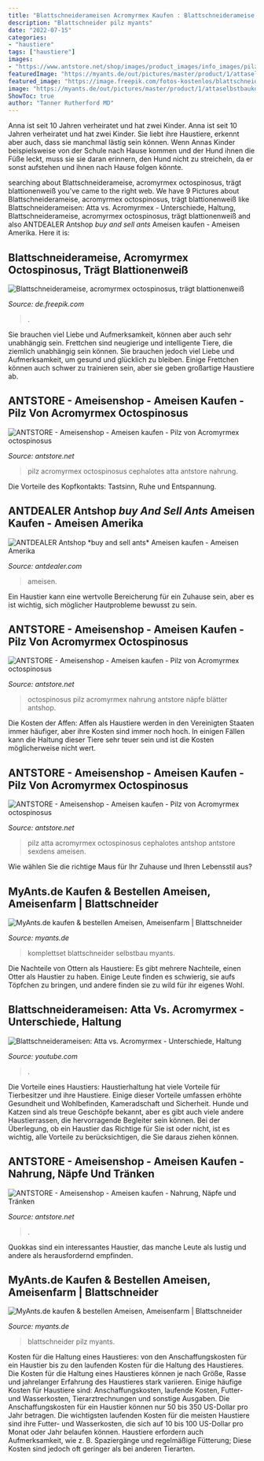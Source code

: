 ```yaml
---
title: "Blattschneiderameisen Acromyrmex Kaufen : Blattschneiderameise, Acromyrmex Octospinosus, Trägt Blattionenweiß"
description: "Blattschneider pilz myants"
date: "2022-07-15"
categories:
- "haustiere"
tags: ["haustiere"]
images:
- "https://www.antstore.net/shop/images/product_images/info_images/pilz-blattschneiderameisen_1263_0.jpg"
featuredImage: "https://myants.de/out/pictures/master/product/1/attaselbstbaukomplettset.jpg"
featured_image: "https://image.freepik.com/fotos-kostenlos/blattschneiderameise-acromyrmex-octospinosus-traegt-blattionenweiss-isoliert_191971-14595.jpg"
image: "https://myants.de/out/pictures/master/product/1/attaselbstbaukomplettset.jpg"
ShowToc: true
author: "Tanner Rutherford MD"
---
```



Anna ist seit 10 Jahren verheiratet und hat zwei Kinder.
Anna ist seit 10 Jahren verheiratet und hat zwei Kinder. Sie liebt ihre Haustiere, erkennt aber auch, dass sie manchmal lästig sein können. Wenn Annas Kinder beispielsweise von der Schule nach Hause kommen und der Hund ihnen die Füße leckt, muss sie sie daran erinnern, den Hund nicht zu streicheln, da er sonst aufstehen und ihnen nach Hause folgen könnte.

	

		
searching about Blattschneiderameise, acromyrmex octospinosus, trägt blattionenweiß you've came to the right web. We have 9 Pictures about Blattschneiderameise, acromyrmex octospinosus, trägt blattionenweiß like Blattschneiderameisen: Atta vs. Acromyrmex - Unterschiede, Haltung, Blattschneiderameise, acromyrmex octospinosus, trägt blattionenweiß and also ANTDEALER Antshop *buy and sell ants* Ameisen kaufen - Ameisen Amerika. Here it is:
		
    
## Blattschneiderameise, Acromyrmex Octospinosus, Trägt Blattionenweiß

<img loading=lazy src="https://image.freepik.com/fotos-kostenlos/blattschneiderameise-acromyrmex-octospinosus-traegt-blattionenweiss-isoliert_191971-14595.jpg" onerror="this.onerror=null;this.src='https://tse4.mm.bing.net/th?id=OIP.FdMC9pke0oIS4Dy98l2KowHaHI&amp;pid=15.1';" alt="Blattschneiderameise, acromyrmex octospinosus, trägt blattionenweiß">

_Source: de.freepik.com_

>. 

	

Sie brauchen viel Liebe und Aufmerksamkeit, können aber auch sehr unabhängig sein.
Frettchen sind neugierige und intelligente Tiere, die ziemlich unabhängig sein können. Sie brauchen jedoch viel Liebe und Aufmerksamkeit, um gesund und glücklich zu bleiben. Einige Frettchen können auch schwer zu trainieren sein, aber sie geben großartige Haustiere ab.

    
## ANTSTORE - Ameisenshop - Ameisen Kaufen - Pilz Von Acromyrmex Octospinosus

<img loading=lazy src="https://www.antstore.net/shop/images/product_images/popup_images/pilz-abfall.jpg" onerror="this.onerror=null;this.src='https://tse3.mm.bing.net/th?id=OIP.6o8mMg--qJmMYFJy_p4QAQHaFj&amp;pid=15.1';" alt="ANTSTORE - Ameisenshop - Ameisen kaufen - Pilz von Acromyrmex octospinosus">

_Source: antstore.net_

>pilz acromyrmex octospinosus cephalotes atta antstore nahrung. 

	

Die Vorteile des Kopfkontakts: Tastsinn, Ruhe und Entspannung.

    
## ANTDEALER Antshop *buy And Sell Ants* Ameisen Kaufen - Ameisen Amerika

<img loading=lazy src="http://www.antdealer.com/images/logos/gimp_antdealerklein_neu.png" onerror="this.onerror=null;this.src='https://tse2.mm.bing.net/th?id=OIP.HEu7OqMeDHgF0bLIB7owxQAAAA&amp;pid=15.1';" alt="ANTDEALER Antshop *buy and sell ants* Ameisen kaufen - Ameisen Amerika">

_Source: antdealer.com_

>ameisen. 

	

Ein Haustier kann eine wertvolle Bereicherung für ein Zuhause sein, aber es ist wichtig, sich möglicher Hautprobleme bewusst zu sein.

    
## ANTSTORE - Ameisenshop - Ameisen Kaufen - Pilz Von Acromyrmex Octospinosus

<img loading=lazy src="http://www.antstore.net/shop/images/product_images/popup_images/pilz-acro-octospinosus.jpg" onerror="this.onerror=null;this.src='https://tse2.mm.bing.net/th?id=OIP.BJxk6Di0nHYYDNt_R634TgHaFj&amp;pid=15.1';" alt="ANTSTORE - Ameisenshop - Ameisen kaufen - Pilz von Acromyrmex octospinosus">

_Source: antstore.net_

>octospinosus pilz acromyrmex nahrung antstore näpfe blätter antshop. 

	

Die Kosten der Affen:
Affen als Haustiere werden in den Vereinigten Staaten immer häufiger, aber ihre Kosten sind immer noch hoch. In einigen Fällen kann die Haltung dieser Tiere sehr teuer sein und ist die Kosten möglicherweise nicht wert.

    
## ANTSTORE - Ameisenshop - Ameisen Kaufen - Pilz Von Acromyrmex Octospinosus

<img loading=lazy src="https://www.antstore.net/shop/images/product_images/info_images/pilz-blattschneiderameisen_1263_0.jpg" onerror="this.onerror=null;this.src='https://tse2.mm.bing.net/th?id=OIP.4CnSLrDopgpKLKge5cFNJQAAAA&amp;pid=15.1';" alt="ANTSTORE - Ameisenshop - Ameisen kaufen - Pilz von Acromyrmex octospinosus">

_Source: antstore.net_

>pilz atta acromyrmex octospinosus cephalotes antshop antstore sexdens ameisen. 

	

Wie wählen Sie die richtige Maus für Ihr Zuhause und Ihren Lebensstil aus?

    
## MyAnts.de Kaufen &amp; Bestellen Ameisen, Ameisenfarm | Blattschneider

<img loading=lazy src="https://myants.de/out/pictures/master/product/1/attaselbstbaukomplettset.jpg" onerror="this.onerror=null;this.src='https://tse1.mm.bing.net/th?id=OIP.GMiUgKlJWThnv8R3RZ0aSgHaFF&amp;pid=15.1';" alt="MyAnts.de kaufen &amp; bestellen Ameisen, Ameisenfarm | Blattschneider">

_Source: myants.de_

>komplettset blattschneider selbstbau myants. 

	

Die Nachteile von Ottern als Haustiere: Es gibt mehrere Nachteile, einen Otter als Haustier zu haben. Einige Leute finden es schwierig, sie aufs Töpfchen zu bringen, und andere finden sie zu wild für ihr eigenes Wohl.

    
## Blattschneiderameisen: Atta Vs. Acromyrmex - Unterschiede, Haltung

<img loading=lazy src="https://i.ytimg.com/vi/0qg0lsKTwZk/maxresdefault.jpg" onerror="this.onerror=null;this.src='https://tse4.mm.bing.net/th?id=OIP.62uo4NZLvgkqxi8NOnyPYwHaEK&amp;pid=15.1';" alt="Blattschneiderameisen: Atta vs. Acromyrmex - Unterschiede, Haltung">

_Source: youtube.com_

>. 

	

Die Vorteile eines Haustiers:
Haustierhaltung hat viele Vorteile für Tierbesitzer und ihre Haustiere. Einige dieser Vorteile umfassen erhöhte Gesundheit und Wohlbefinden, Kameradschaft und Sicherheit. Hunde und Katzen sind als treue Geschöpfe bekannt, aber es gibt auch viele andere Haustierrassen, die hervorragende Begleiter sein können. Bei der Überlegung, ob ein Haustier das Richtige für Sie ist oder nicht, ist es wichtig, alle Vorteile zu berücksichtigen, die Sie daraus ziehen können.

    
## ANTSTORE - Ameisenshop - Ameisen Kaufen - Nahrung, Näpfe Und Tränken

<img loading=lazy src="https://www.antstore.net/shop/images/categories/cat-naepfe.jpg" onerror="this.onerror=null;this.src='https://tse4.mm.bing.net/th?id=OIP.U7V-ozjFSLiDe1EaJoU2ZAAAAA&amp;pid=15.1';" alt="ANTSTORE - Ameisenshop - Ameisen kaufen - Nahrung, Näpfe und Tränken">

_Source: antstore.net_

>. 

	

Quokkas sind ein interessantes Haustier, das manche Leute als lustig und andere als herausfordernd empfinden.

    
## MyAnts.de Kaufen &amp; Bestellen Ameisen, Ameisenfarm | Blattschneider

<img loading=lazy src="https://myants.de/out/pictures/generated/product/1/540_340_95/blattschneiderersatzpilzarbeiterinnen.jpg" onerror="this.onerror=null;this.src='https://tse1.mm.bing.net/th?id=OIP.O5EPhnxy7jdZ75DyEPfGRAHaE8&amp;pid=15.1';" alt="MyAnts.de kaufen &amp; bestellen Ameisen, Ameisenfarm | Blattschneider">

_Source: myants.de_

>blattschneider pilz myants. 

	

Kosten für die Haltung eines Haustieres: von den Anschaffungskosten für ein Haustier bis zu den laufenden Kosten für die Haltung des Haustieres.
Die Kosten für die Haltung eines Haustieres können je nach Größe, Rasse und jahrelanger Erfahrung des Haustieres stark variieren. Einige häufige Kosten für Haustiere sind: Anschaffungskosten, laufende Kosten, Futter- und Wasserkosten, Tierarztrechnungen und sonstige Ausgaben. Die Anschaffungskosten für ein Haustier können nur 50 bis 350 US-Dollar pro Jahr betragen. Die wichtigsten laufenden Kosten für die meisten Haustiere sind ihre Futter- und Wasserkosten, die sich auf 10 bis 100 US-Dollar pro Monat oder Jahr belaufen können. Haustiere erfordern auch Aufmerksamkeit, wie z. B. Spaziergänge und regelmäßige Fütterung; Diese Kosten sind jedoch oft geringer als bei anderen Tierarten.

